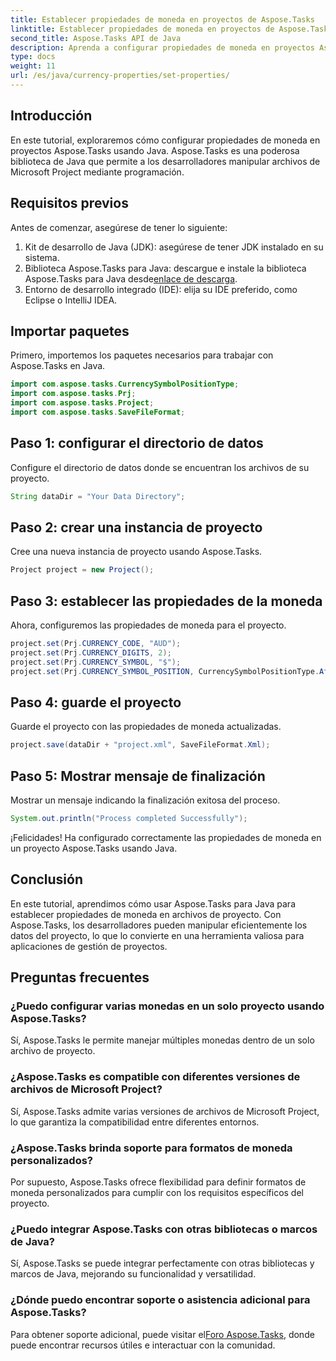 ```yaml
---
title: Establecer propiedades de moneda en proyectos de Aspose.Tasks
linktitle: Establecer propiedades de moneda en proyectos de Aspose.Tasks
second_title: Aspose.Tasks API de Java
description: Aprenda a configurar propiedades de moneda en proyectos Aspose.Tasks usando Java. Manipule archivos de Microsoft Project sin esfuerzo.
type: docs
weight: 11
url: /es/java/currency-properties/set-properties/
---
```

## Introducción
En este tutorial, exploraremos cómo configurar propiedades de moneda en proyectos Aspose.Tasks usando Java. Aspose.Tasks es una poderosa biblioteca de Java que permite a los desarrolladores manipular archivos de Microsoft Project mediante programación.
## Requisitos previos
Antes de comenzar, asegúrese de tener lo siguiente:
1. Kit de desarrollo de Java (JDK): asegúrese de tener JDK instalado en su sistema.
2.  Biblioteca Aspose.Tasks para Java: descargue e instale la biblioteca Aspose.Tasks para Java desde[enlace de descarga](https://releases.aspose.com/tasks/java/).
3. Entorno de desarrollo integrado (IDE): elija su IDE preferido, como Eclipse o IntelliJ IDEA.
## Importar paquetes
Primero, importemos los paquetes necesarios para trabajar con Aspose.Tasks en Java.
```java
import com.aspose.tasks.CurrencySymbolPositionType;
import com.aspose.tasks.Prj;
import com.aspose.tasks.Project;
import com.aspose.tasks.SaveFileFormat;
```
## Paso 1: configurar el directorio de datos
Configure el directorio de datos donde se encuentran los archivos de su proyecto.
```java
String dataDir = "Your Data Directory";
```
## Paso 2: crear una instancia de proyecto
Cree una nueva instancia de proyecto usando Aspose.Tasks.
```java
Project project = new Project();
```
## Paso 3: establecer las propiedades de la moneda
Ahora, configuremos las propiedades de moneda para el proyecto.
```java
project.set(Prj.CURRENCY_CODE, "AUD");
project.set(Prj.CURRENCY_DIGITS, 2);
project.set(Prj.CURRENCY_SYMBOL, "$");
project.set(Prj.CURRENCY_SYMBOL_POSITION, CurrencySymbolPositionType.After);
```
## Paso 4: guarde el proyecto
Guarde el proyecto con las propiedades de moneda actualizadas.
```java
project.save(dataDir + "project.xml", SaveFileFormat.Xml);
```
## Paso 5: Mostrar mensaje de finalización
Mostrar un mensaje indicando la finalización exitosa del proceso.
```java
System.out.println("Process completed Successfully");
```
¡Felicidades! Ha configurado correctamente las propiedades de moneda en un proyecto Aspose.Tasks usando Java.
## Conclusión
En este tutorial, aprendimos cómo usar Aspose.Tasks para Java para establecer propiedades de moneda en archivos de proyecto. Con Aspose.Tasks, los desarrolladores pueden manipular eficientemente los datos del proyecto, lo que lo convierte en una herramienta valiosa para aplicaciones de gestión de proyectos.
## Preguntas frecuentes
### ¿Puedo configurar varias monedas en un solo proyecto usando Aspose.Tasks?
Sí, Aspose.Tasks le permite manejar múltiples monedas dentro de un solo archivo de proyecto.
### ¿Aspose.Tasks es compatible con diferentes versiones de archivos de Microsoft Project?
Sí, Aspose.Tasks admite varias versiones de archivos de Microsoft Project, lo que garantiza la compatibilidad entre diferentes entornos.
### ¿Aspose.Tasks brinda soporte para formatos de moneda personalizados?
Por supuesto, Aspose.Tasks ofrece flexibilidad para definir formatos de moneda personalizados para cumplir con los requisitos específicos del proyecto.
### ¿Puedo integrar Aspose.Tasks con otras bibliotecas o marcos de Java?
Sí, Aspose.Tasks se puede integrar perfectamente con otras bibliotecas y marcos de Java, mejorando su funcionalidad y versatilidad.
### ¿Dónde puedo encontrar soporte o asistencia adicional para Aspose.Tasks?
 Para obtener soporte adicional, puede visitar el[Foro Aspose.Tasks](https://forum.aspose.com/c/tasks/15), donde puede encontrar recursos útiles e interactuar con la comunidad.